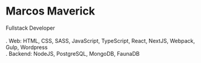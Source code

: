 # Marcos Maverick


 Fullstack Developer
 <br/>
 <br/>
. Web: HTML, CSS, SASS, JavaScript, TypeScript, React, NextJS, Webpack, Gulp, Wordpress
 <br/>
. Backend: NodeJS, PostgreSQL, MongoDB, FaunaDB 
